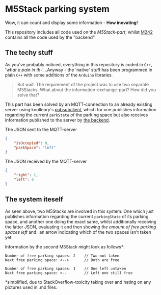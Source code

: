# M5Stack parking system

Wow, it can count and display some information - **How inovating!**

This repository includes all code used on the _M5Stack-part_, whilst [M242](https://github.com/FlurinBruehwiler/M242)
contains all the code used by the "backend".

## The techy stuff

As you've probably noticed, everything in this repository is coded in `C++`,
'_what a pain in th-_'...Anyway - the 'native' stuff has been programmed in
plain `C++` with some additions of the `Arduino` libraries.

> But wait. The requirement of the project was to use two separate M5Stacks.
What about the information-exchange-part? How did you solve that?

This part has been solved by an MQTT-connection to an already existing server
using knolleary's [pubsubclient](https://github.com/knolleary/pubsubclient), which
for one publishes information regarding the current `parkState` of the parking space
but also receives information published to the server by [the backend](https://github.com/FlurinBruehwiler/M242).

The JSON sent to the MQTT-server

```json
{
    "isOccupied": 0,
    "parkSpace": "left"
}
```

The JSON received by the MQTT-server

```json
{
    "right": 1,
    "left": 0
}
```

## The system iteself

As seen above, two M5Stacks are involved in this system: One which just publishes
information regarding the current `parkingState` of its parking space, and another
one doing the exact same, whilst additionally receiving the latter JSON, evaluating
it and then showing _the amount of free parking spaces left_ and _an arrow indicating
which of the two spaces isn't taken yet.

Information by the second M5Stack might look as follows*:

```text
Number of free parking spaces: 2    // Two not taken
Next free parking space: <-->       // Both are free
```

```text
Number of free parking spaces: 1    // One left untaken
Next free parking space: <--        // Left one still free
```

*simplified, due to StackOverflow-toxicity taking over and hating on any pictures used in .md files.
